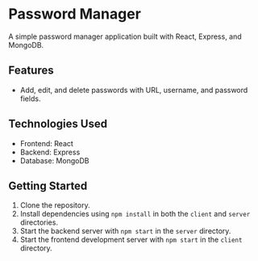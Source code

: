 # Password Manager

A simple password manager application built with React, Express, and MongoDB.

## Features

- Add, edit, and delete passwords with URL, username, and password fields.

## Technologies Used

- Frontend: React
- Backend: Express
- Database: MongoDB

## Getting Started

1. Clone the repository.
2. Install dependencies using `npm install` in both the `client` and `server` directories.
3. Start the backend server with `npm start` in the `server` directory.
4. Start the frontend development server with `npm start` in the `client` directory.

